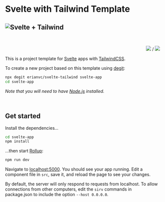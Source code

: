 # Svelte with Tailwind Template

![Svelte + Tailwind](https://i.imgur.com/qEDpxJj.png)
---
<br>

<p align="right"><a href="README.md"><img src="http://icons.iconarchive.com/icons/famfamfam/flag/16/us-icon.png"></a> / <a href="README.es.md"><img src="http://icons.iconarchive.com/icons/famfamfam/flag/16/es-icon.png"></a></p>

This is a project template for [Svelte](https://svelte.dev) apps with [TailwindCSS](https://tailwindcss.com/).

To create a new project based on this template using [degit](https://github.com/Rich-Harris/degit):

```bash
npx degit erianvc/svelte-tailwind svelte-app
cd svelte-app
```

*Note that you will need to have [Node.js](https://nodejs.org) installed.*

<br>

## Get started

Install the dependencies...

```bash
cd svelte-app
npm install
```

...then start [Rollup](https://rollupjs.org):

```bash
npm run dev
```

Navigate to [localhost:5000](http://localhost:5000). You should see your app running. Edit a component file in `src`, save it, and reload the page to see your changes.

By default, the server will only respond to requests from localhost. To allow connections from other computers, edit the `sirv` commands in package.json to include the option `--host 0.0.0.0`.
